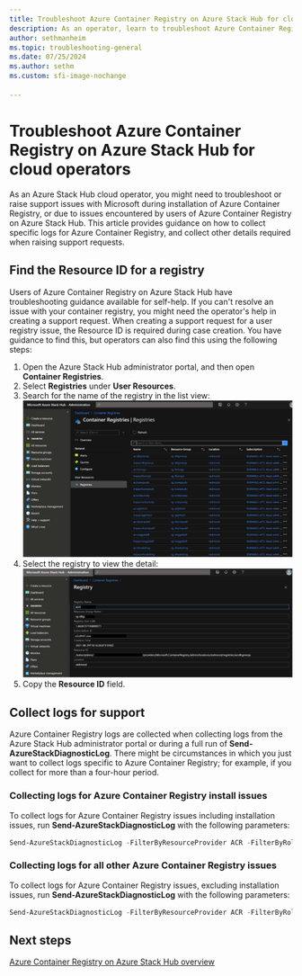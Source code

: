 ```yaml
---
title: Troubleshoot Azure Container Registry on Azure Stack Hub for cloud operators
description: As an operator, learn to troubleshoot Azure Container Registry on Azure Stack Hub.
author: sethmanheim
ms.topic: troubleshooting-general
ms.date: 07/25/2024
ms.author: sethm
ms.custom: sfi-image-nochange

---
```

# Troubleshoot Azure Container Registry on Azure Stack Hub for cloud operators

As an Azure Stack Hub cloud operator, you might need to troubleshoot or raise support issues with Microsoft during installation of Azure Container Registry, or due to issues encountered by users of Azure Container Registry on Azure Stack Hub. This article provides guidance on how to collect specific logs for Azure Container Registry, and collect other details required when raising support requests.

## Find the Resource ID for a registry

Users of Azure Container Registry on Azure Stack Hub have troubleshooting guidance available for self-help. If you can't resolve an issue with your container registry, you might need the operator's help in creating a support request. When creating a support request for a user registry issue, the Resource ID is required during case creation. You have guidance to find this, but operators can also find this using the following steps:

1. Open the Azure Stack Hub administrator portal, and then open **Container Registries**.
1. Select **Registries** under **User Resources**.
1. Search for the name of the registry in the list view:
   [![Search for the name of the registry.](./media/container-registries-troubleshoot/search-for-container-registry.png)](./media/container-registries-troubleshoot/search-for-container-registry.png#lightbox)
1. Select the registry to view the detail:
   [![Select the registry to view the detail.](./media/container-registries-troubleshoot/details-for-container-registry.png)](./media/container-registries-troubleshoot/details-for-container-registry.png#lightbox)
1. Copy the **Resource ID** field.

## Collect logs for support

Azure Container Registry logs are collected when collecting logs from the Azure Stack Hub administrator portal or during a full run of **Send-AzureStackDiagnosticLog**. There might be circumstances in which you just want to collect logs specific to Azure Container Registry; for example, if you collect for more than a four-hour period.

### Collecting logs for Azure Container Registry install issues

To collect logs for Azure Container Registry issues including installation issues, run **Send-AzureStackDiagnosticLog** with the following parameters:

```powershell  
Send-AzureStackDiagnosticLog -FilterByResourceProvider ACR -FilterByRole FabricRingServices,ECE,CLM
```

### Collecting logs for all other Azure Container Registry issues

To collect logs for Azure Container Registry issues, excluding installation issues, run **Send-AzureStackDiagnosticLog** with the following parameters:

```powershell
Send-AzureStackDiagnosticLog -FilterByResourceProvider ACR -FilterByRole FabricRingServices
```

## Next steps

[Azure Container Registry on Azure Stack Hub overview](container-registries-overview.md)
